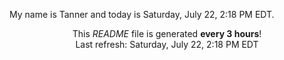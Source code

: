 My name is Tanner and today is Saturday, July 22, 2:18 PM EDT.

<p align="center">This <i>README</i> file is generated <b>every 3 hours</b>!</br>Last refresh: Saturday, July 22, 2:18 PM EDT<br /></p>
